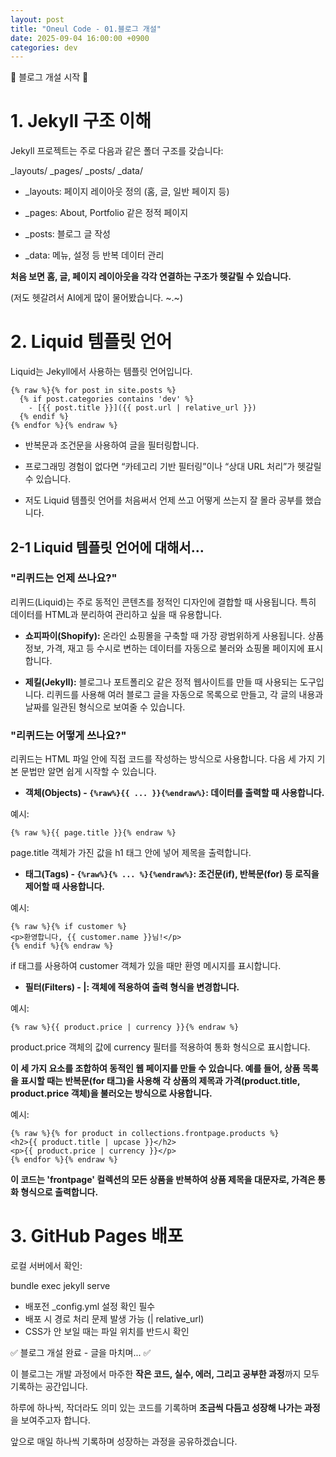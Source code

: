 ```yaml
---
layout: post
title: "Oneul Code - 01.블로그 개설"
date: 2025-09-04 16:00:00 +0900
categories: dev
---
```


🎉 블로그 개설 시작 🎉

# 1. Jekyll 구조 이해

Jekyll 프로젝트는 주로 다음과 같은 폴더 구조를 갖습니다:

\_layouts/
\_pages/
\_posts/
\_data/

- \_layouts: 페이지 레이아웃 정의 (홈, 글, 일반 페이지 등)

- \_pages: About, Portfolio 같은 정적 페이지

- \_posts: 블로그 글 작성

- \_data: 메뉴, 설정 등 반복 데이터 관리

**처음 보면 홈, 글, 페이지 레이아웃을 각각 연결하는 구조가 헷갈릴 수 있습니다.**

(저도 헷갈려서 AI에게 많이 물어봤습니다. ~.~)

# 2. Liquid 템플릿 언어

Liquid는 Jekyll에서 사용하는 템플릿 언어입니다.

```liquid
{% raw %}{% for post in site.posts %}
  {% if post.categories contains 'dev' %}
    - [{{ post.title }}]({{ post.url | relative_url }})
  {% endif %}
{% endfor %}{% endraw %}
```

- 반복문과 조건문을 사용하여 글을 필터링합니다.

- 프로그래밍 경험이 없다면 “카테고리 기반 필터링”이나 “상대 URL 처리”가 헷갈릴 수 있습니다.

- 저도 Liquid 템플릿 언어를 처음써서 언제 쓰고 어떻게 쓰는지 잘 몰라 공부를 했습니다.

## 2-1 Liquid 템플릿 언어에 대해서...

### "리퀴드는 언제 쓰나요?"

리퀴드(Liquid)는 주로 동적인 콘텐츠를 정적인 디자인에 결합할 때 사용됩니다. 특히 데이터를 HTML과 분리하여 관리하고 싶을 때 유용합니다.

- **쇼피파이(Shopify):** 온라인 쇼핑몰을 구축할 때 가장 광범위하게 사용됩니다. 상품 정보, 가격, 재고 등 수시로 변하는 데이터를 자동으로 불러와 쇼핑몰 페이지에 표시합니다.

- **제킬(Jekyll):** 블로그나 포트폴리오 같은 정적 웹사이트를 만들 때 사용되는 도구입니다. 리퀴드를 사용해 여러 블로그 글을 자동으로 목록으로 만들고, 각 글의 내용과 날짜를 일관된 형식으로 보여줄 수 있습니다.

### "리퀴드는 어떻게 쓰나요?"

리퀴드는 HTML 파일 안에 직접 코드를 작성하는 방식으로 사용합니다. 다음 세 가지 기본 문법만 알면 쉽게 시작할 수 있습니다.

- **객체(Objects) - `{%raw%}{{ ... }}{%endraw%}`: 데이터를 출력할 때 사용합니다.**

예시:

```liquid
{% raw %}{{ page.title }}{% endraw %}
```


page.title 객체가 가진 값을 h1 태그 안에 넣어 제목을 출력합니다.

- **태그(Tags) - `{%raw%}{% ... %}{%endraw%}`: 조건문(if), 반복문(for) 등 로직을 제어할 때 사용합니다.**

예시:

```liquid
{% raw %}{% if customer %}
<p>환영합니다, {{ customer.name }}님!</p>
{% endif %}{% endraw %}
```

if 태그를 사용하여 customer 객체가 있을 때만 환영 메시지를 표시합니다.

- **필터(Filters) - |: 객체에 적용하여 출력 형식을 변경합니다.**

예시:

```liquid
{% raw %}{{ product.price | currency }}{% endraw %}
```

product.price 객체의 값에 currency 필터를 적용하여 통화 형식으로 표시합니다.

**이 세 가지 요소를 조합하여 동적인 웹 페이지를 만들 수 있습니다. 예를 들어, 상품 목록을 표시할 때는 반복문(for 태그)을 사용해 각 상품의 제목과 가격(product.title, product.price 객체)을 불러오는 방식으로 사용합니다.**

예시:

```liquid
{% raw %}{% for product in collections.frontpage.products %}
<h2>{{ product.title | upcase }}</h2>
<p>{{ product.price | currency }}</p>
{% endfor %}{% endraw %}
```

**이 코드는 'frontpage' 컬렉션의 모든 상품을 반복하여 상품 제목을 대문자로, 가격은 통화 형식으로 출력합니다.**

# 3. GitHub Pages 배포

로컬 서버에서 확인:


bundle exec jekyll serve


- 배포전 \_config.yml 설정 확인 필수
- 배포 시 경로 처리 문제 발생 가능 (| relative_url)
- CSS가 안 보일 때는 파일 위치를 반드시 확인

✅ 블로그 개설 완료 - 글을 마치며... ✅

이 블로그는 개발 과정에서 마주한 **작은 코드, 실수, 에러, 그리고 공부한 과정**까지 모두 기록하는 공간입니다.

하루에 하나씩, 작더라도 의미 있는 코드를 기록하며 **조금씩 다듬고 성장해 나가는 과정**을 보여주고자 합니다.

앞으로 매일 하나씩 기록하며 성장하는 과정을 공유하겠습니다.

